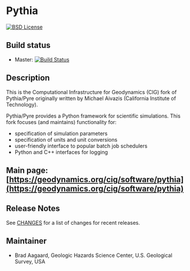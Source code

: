# Pythia

[![BSD License](https://img.shields.io/badge/license-BSD-blue.svg)](https://github.com/geodynamics/pythia/blob/master/COPYING)


## Build status
* Master: [![Build Status](https://travis-ci.org/geodynamics/pythia.svg?branch=master)](https://travis-ci.org/geodynamics/pythia)

## Description

This is the Computational Infrastructure for Geodynamics (CIG) fork of
Pythia/Pyre originally written by Michael Aivazis (California
Institute of Technology).

Pythia/Pyre provides a Python framework for scientific
simulations. This fork focuses (and maintains) functionality for:

* specification of simulation parameters
* specification of units and unit conversions
* user-friendly interface to popular batch job schedulers
* Python and C++ interfaces for logging


## Main page: [https://geodynamics.org/cig/software/pythia](https://geodynamics.org/cig/software/pythia)

## Release Notes

See [CHANGES](CHANGES) for a list of changes for recent releases.

## Maintainer

* Brad Aagaard, Geologic Hazards Science Center, U.S. Geological Survey, USA

